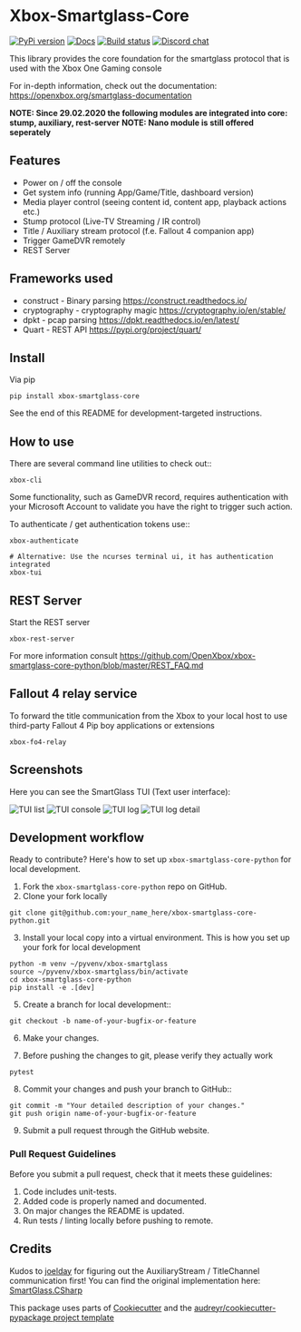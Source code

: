 # Xbox-Smartglass-Core

[![PyPi version](https://pypip.in/version/xbox-smartglass-core/badge.svg)](https://pypi.python.org/pypi/xbox-smartglass-core)
[![Docs](https://readthedocs.org/projects/xbox-smartglass-core-python/badge/?version=latest)](http://xbox-smartglass-core-python.readthedocs.io/en/latest/?badge=latest)
[![Build status](https://img.shields.io/github/workflow/status/OpenXbox/xbox-smartglass-core-python/build?label=build)](https://github.com/OpenXbox/xbox-smartglass-core-python/actions?query=workflow%3Abuild)
[![Discord chat](https://img.shields.io/discord/338946086775554048)](https://openxbox.org/discord)

This library provides the core foundation for the smartglass protocol that is used
with the Xbox One Gaming console

For in-depth information, check out the documentation: <https://openxbox.org/smartglass-documentation>

**NOTE: Since 29.02.2020 the following modules are integrated into core: stump, auxiliary, rest-server**
**NOTE: Nano module is still offered seperately**

## Features

* Power on / off the console
* Get system info (running App/Game/Title, dashboard version)
* Media player control (seeing content id, content app, playback actions etc.)
* Stump protocol (Live-TV Streaming / IR control)
* Title / Auxiliary stream protocol (f.e. Fallout 4 companion app)
* Trigger GameDVR remotely
* REST Server

## Frameworks used

* construct - Binary parsing <https://construct.readthedocs.io/>
* cryptography - cryptography magic <https://cryptography.io/en/stable/>
* dpkt - pcap parsing <https://dpkt.readthedocs.io/en/latest/>
* Quart - REST API <https://pypi.org/project/quart/>

## Install

Via pip

```text
pip install xbox-smartglass-core
```

See the end of this README for development-targeted instructions.

## How to use

There are several command line utilities to check out::

```text
xbox-cli
```

Some functionality, such as GameDVR record, requires authentication
with your Microsoft Account to validate you have the right to trigger
such action.

To authenticate / get authentication tokens use::

```text
xbox-authenticate

# Alternative: Use the ncurses terminal ui, it has authentication integrated
xbox-tui
```

## REST Server

Start the REST server

```text
xbox-rest-server
```

For more information consult <https://github.com/OpenXbox/xbox-smartglass-core-python/blob/master/REST_FAQ.md>

## Fallout 4 relay service

To forward the title communication from the Xbox to your local host
to use third-party Fallout 4 Pip boy applications or extensions

```text
xbox-fo4-relay
```

## Screenshots

Here you can see the SmartGlass TUI (Text user interface):

![TUI list](https://raw.githubusercontent.com/OpenXbox/xbox-smartglass-core-python/master/assets/xbox_tui_list.png)
![TUI console](https://raw.githubusercontent.com/OpenXbox/xbox-smartglass-core-python/master/assets/xbox_tui_console.png)
![TUI log](https://raw.githubusercontent.com/OpenXbox/xbox-smartglass-core-python/master/assets/xbox_tui_log.png)
![TUI log detail](https://raw.githubusercontent.com/OpenXbox/xbox-smartglass-core-python/master/assets/xbox_tui_logdetail.png)

## Development workflow

Ready to contribute? Here's how to set up `xbox-smartglass-core-python` for local development.

1. Fork the `xbox-smartglass-core-python` repo on GitHub.
2. Clone your fork locally

```text
git clone git@github.com:your_name_here/xbox-smartglass-core-python.git
```

3. Install your local copy into a virtual environment. This is how you set up your fork for local development

```text
python -m venv ~/pyvenv/xbox-smartglass
source ~/pyvenv/xbox-smartglass/bin/activate
cd xbox-smartglass-core-python
pip install -e .[dev]
```

5. Create a branch for local development::

```text
git checkout -b name-of-your-bugfix-or-feature
```

6. Make your changes.

7. Before pushing the changes to git, please verify they actually work

```text
pytest
```

8. Commit your changes and push your branch to GitHub::

```text
git commit -m "Your detailed description of your changes."
git push origin name-of-your-bugfix-or-feature
```

9. Submit a pull request through the GitHub website.

### Pull Request Guidelines

Before you submit a pull request, check that it meets these guidelines:

1. Code includes unit-tests.
2. Added code is properly named and documented.
3. On major changes the README is updated.
4. Run tests / linting locally before pushing to remote.

## Credits

Kudos to [joelday](https://github.com/joelday) for figuring out the AuxiliaryStream / TitleChannel communication first!
You can find the original implementation here: [SmartGlass.CSharp](https://github.com/OpenXbox/Xbox-Smartglass-csharp)

This package uses parts of [Cookiecutter](https://github.com/audreyr/cookiecutter) and the [audreyr/cookiecutter-pypackage project template](https://github.com/audreyr/cookiecutter-pypackage)
